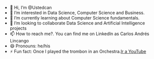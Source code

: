 - 👋 Hi, I’m @Ustedcan
- 👀 I’m interested in Data Science, Computer Science and Business.
- 🌱 I’m currently learning about Computer Science fundamentals.
- 💞️ I’m looking to collaborate Data Science and Artificial Intelligence projects
- 📫 How to reach me?. You can find me on LinkedIn as Carlos Andrés Lincango
- 😄 Pronouns: he/his
- ⚡ Fun fact: Once I played the trombon in an Orchestra.[Ir a YouTube](https://www.youtube.com/watch?v=jw0Ja6U1H2A&ab_channel=CarlosAndr%C3%A9s)

<!---
Ustedcan/Ustedcan is a ✨ special ✨ repository because its `README.md` (this file) appears on your GitHub profile.
You can click the Preview link to take a look at your changes.
--->
